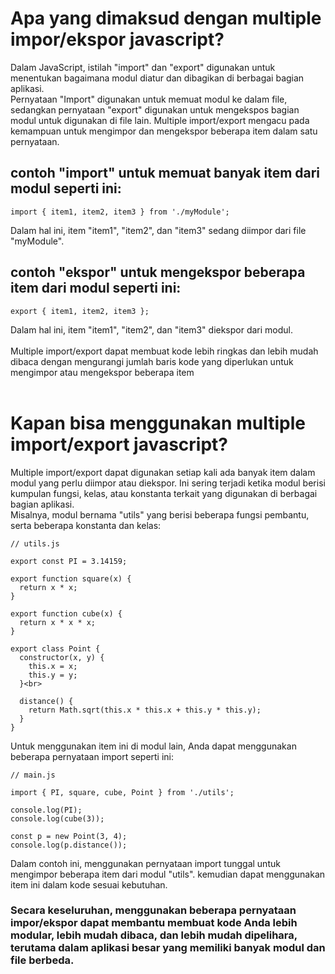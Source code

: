 # Apa yang dimaksud dengan multiple impor/ekspor javascript?
Dalam JavaScript, istilah "import" dan "export" digunakan untuk menentukan bagaimana modul diatur dan dibagikan di berbagai bagian aplikasi.<br>
Pernyataan "Import" digunakan untuk memuat modul ke dalam file, sedangkan pernyataan "export" digunakan untuk mengekspos bagian modul untuk digunakan di file lain. Multiple import/export mengacu pada kemampuan untuk mengimpor dan mengekspor beberapa item dalam satu pernyataan.<br>
## contoh "import" untuk memuat banyak item dari modul seperti ini:<br>
```
import { item1, item2, item3 } from './myModule';
```
Dalam hal ini, item "item1", "item2", dan "item3" sedang diimpor dari file "myModule".<br>
## contoh "ekspor" untuk mengekspor beberapa item dari modul seperti ini:
```
export { item1, item2, item3 };
```
Dalam hal ini, item "item1", "item2", dan "item3" diekspor dari modul.<br><br>
Multiple import/export dapat membuat kode lebih ringkas dan lebih mudah dibaca dengan mengurangi jumlah baris kode yang diperlukan untuk mengimpor atau mengekspor beberapa item<br><br>
# Kapan bisa menggunakan multiple import/export javascript?<br>
Multiple import/export dapat digunakan setiap kali ada banyak item dalam modul yang perlu diimpor atau diekspor. Ini sering terjadi ketika modul berisi kumpulan fungsi, kelas, atau konstanta terkait yang digunakan di berbagai bagian aplikasi.<br>
Misalnya, modul bernama "utils" yang berisi beberapa fungsi pembantu, serta beberapa konstanta dan kelas:<br>
```
// utils.js

export const PI = 3.14159;

export function square(x) {
  return x * x;
}

export function cube(x) {
  return x * x * x;
}

export class Point {
  constructor(x, y) {
    this.x = x;
    this.y = y;
  }<br>

  distance() {
    return Math.sqrt(this.x * this.x + this.y * this.y);
  }
}
```
Untuk menggunakan item ini di modul lain, Anda dapat menggunakan beberapa pernyataan import seperti ini:<br>
```
// main.js

import { PI, square, cube, Point } from './utils';

console.log(PI);
console.log(cube(3));

const p = new Point(3, 4);
console.log(p.distance());
```
Dalam contoh ini, menggunakan pernyataan import tunggal untuk mengimpor beberapa item dari modul "utils". kemudian dapat menggunakan item ini dalam kode sesuai kebutuhan.<br>
### Secara keseluruhan, menggunakan beberapa pernyataan impor/ekspor dapat membantu membuat kode Anda lebih modular, lebih mudah dibaca, dan lebih mudah dipelihara, terutama dalam aplikasi besar yang memiliki banyak modul dan file berbeda.



